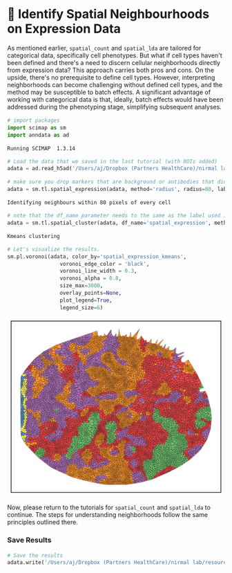 # 🚀 Identify Spatial Neighbourhoods on Expression Data

As mentioned earlier, `spatial_count` and `spatial_lda` are tailored for categorical data, specifically cell phenotypes. But what if cell types haven't been defined and there's a need to discern cellular neighborhoods directly from expression data? This approach carries both pros and cons. On the upside, there's no prerequisite to define cell types. However, interpreting neighborhoods can become challenging without defined cell types, and the method may be susceptible to batch effects. A significant advantage of working with categorical data is that, ideally, batch effects would have been addressed during the phenotyping stage, simplifying subsequent analyses.


```python
# import packages
import scimap as sm
import anndata as ad
```

    Running SCIMAP  1.3.14



```python
# Load the data that we saved in the last tutorial (with ROIs added)
adata = ad.read_h5ad('/Users/aj/Dropbox (Partners HealthCare)/nirmal lab/resources/exemplarData/scimapExampleData/scimapExampleData.h5ad')
```


```python
# make sure you drop markers that are background or antibodies that did not work as all these can affect your results
adata = sm.tl.spatial_expression(adata, method='radius', radius=80, label='spatial_expression')
```

    Identifying neighbours within 80 pixels of every cell



```python
# note that the df_name parameter needs to the same as the label used in the previous step.
adata = sm.tl.spatial_cluster(adata, df_name='spatial_expression', method='kmeans', k=6, label='spatial_expression_kmeans')
```

    Kmeans clustering



```python
# Let's visualize the results.
sm.pl.voronoi(adata, color_by='spatial_expression_kmeans', 
                 voronoi_edge_color = 'black',
                 voronoi_line_width = 0.3, 
                 voronoi_alpha = 0.8, 
                 size_max=3000,
                 overlay_points=None, 
                 plot_legend=True, 
                 legend_size=6)
```


    
![png](spatial_lag_scimap_files/spatial_lag_scimap_6_0.png)
    


Now, please return to the tutorials for `spatial_count` and `spatial_lda` to continue. The steps for understanding neighborhoods follow the same principles outlined there.

### Save Results


```python
# Save the results
adata.write('/Users/aj/Dropbox (Partners HealthCare)/nirmal lab/resources/exemplarData/scimapExampleData/scimapExampleData.h5ad')
```


```python

```
